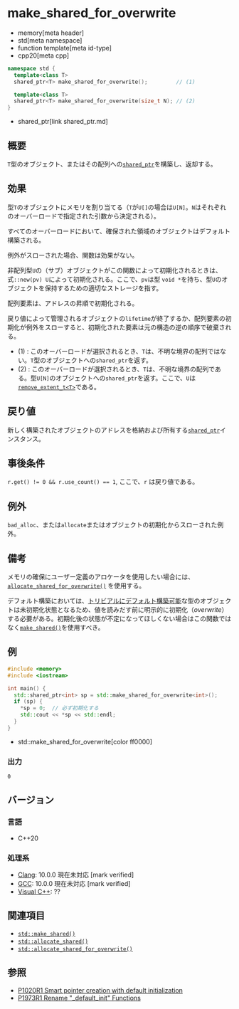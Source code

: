 # make_shared_for_overwrite
* memory[meta header]
* std[meta namespace]
* function template[meta id-type]
* cpp20[meta cpp]

```cpp
namespace std {
  template<class T>
  shared_ptr<T> make_shared_for_overwrite();         // (1)

  template<class T>
  shared_ptr<T> make_shared_for_overwrite(size_t N); // (2)
}
```
* shared_ptr[link shared_ptr.md]

## 概要
`T`型のオブジェクト、またはその配列への[`shared_ptr`](shared_ptr.md)を構築し、返却する。


## 効果
型`T`のオブジェクトにメモリを割り当てる（`T`が`U[]`の場合は`U[N]`。`N`はそれぞれのオーバーロードで指定された引数から決定される）。

すべてのオーバーロードにおいて、確保された領域のオブジェクトはデフォルト構築される。

例外がスローされた場合、関数は効果がない。

非配列型`U`の（サブ）オブジェクトがこの関数によって初期化されるときは、式`::new(pv) U`によって初期化される。ここで、`pv`は型 `void *`を持ち、型`U`のオブジェクトを保持するための適切なストレージを指す。

配列要素は、アドレスの昇順で初期化される。

戻り値によって管理されるオブジェクトの`lifetime`が終了するか、配列要素の初期化が例外をスローすると、初期化された要素は元の構造の逆の順序で破棄される。

- (1) : このオーバーロードが選択されるとき、`T`は、不明な境界の配列ではない。`T`型のオブジェクトへの`shared_ptr`を返す。
- (2) : このオーバーロードが選択されるとき、`T`は、不明な境界の配列である。型`U[N]`のオブジェクトへの`shared_ptr`を返す。ここで、`U`は[`remove_extent_t<T>`](/reference/type_traits/remove_extent.md)である。

## 戻り値
新しく構築されたオブジェクトのアドレスを格納および所有する[`shared_ptr`](shared_ptr.md)インスタンス。


## 事後条件
`r.get() != 0 && r.use_count() == 1`, ここで、`r` は戻り値である。


## 例外
`bad_alloc`、または`allocate`またはオブジェクトの初期化からスローされた例外。


## 備考
メモリの確保にユーザー定義のアロケータを使用したい場合には、 [`allocate_shared_for_overwrite()`](allocate_shared_for_overwrite.md) を使用する。

デフォルト構築においては、[トリビアルにデフォルト構築可能](/reference/type_traits/is_trivially_default_constructible.md)な型のオブジェクトは未初期化状態となるため、値を読みだす前に明示的に初期化（*overwrite*）する必要がある。初期化後の状態が不定になってほしくない場合はこの関数ではなく[`make_shared()`](make_shared.md)を使用すべき。

## 例
```cpp example
#include <memory>
#include <iostream>

int main() {
  std::shared_ptr<int> sp = std::make_shared_for_overwrite<int>();
  if (sp) {
    *sp = 0;  // 必ず初期化する
    std::cout << *sp << std::endl;
  }
}
```
* std::make_shared_for_overwrite[color ff0000]


### 出力
```
0
```


## バージョン
### 言語
- C++20

### 処理系
- [Clang](/implementation.md#clang): 10.0.0 現在未対応 [mark verified]
- [GCC](/implementation.md#gcc): 10.0.0 現在未対応 [mark verified]
- [Visual C++](/implementation.md#visual_cpp): ??



## 関連項目
- [`std::make_shared()`](make_shared.md)
- [`std::allocate_shared()`](allocate_shared.md)
- [`std::allocate_shared_for_overwrite()`](allocate_shared_for_overwrite.md)


## 参照
- [P1020R1 Smart pointer creation with default initialization](http://www.open-std.org/jtc1/sc22/wg21/docs/papers/2018/p1020r1.html)
- [P1973R1 Rename "_default_init" Functions](http://www.open-std.org/jtc1/sc22/wg21/docs/papers/2020/p1973r1.pdf)
